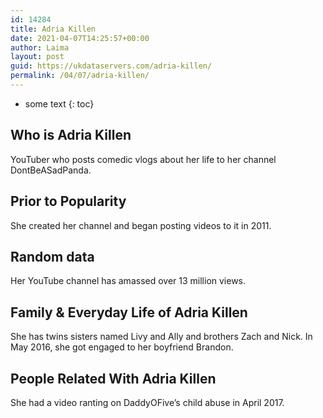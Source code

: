 ```yaml
---
id: 14284
title: Adria Killen
date: 2021-04-07T14:25:57+00:00
author: Laima
layout: post
guid: https://ukdataservers.com/adria-killen/
permalink: /04/07/adria-killen/
---
```


* some text
{: toc}


## Who is Adria Killen
                  
                  
                  
YouTuber who posts comedic vlogs about her life to her channel DontBeASadPanda.
                  
              
            
              
            
                
                
                
## Prior to Popularity
                  
                  
                  
She created her channel and began posting videos to it in 2011.
                  
              
            
              
            
                
                
                
## Random data
                  
                  
                  
Her YouTube channel has amassed over 13 million views.
                  
              
            
              
            
                
                
                
## Family & Everyday Life of Adria Killen
                  
                  
                  
She has twins sisters named Livy and Ally and brothers Zach and Nick. In May 2016, she got engaged to her boyfriend Brandon.
                  
              
            
              
            
                
                
                
## People Related With Adria Killen
                  
                  
                  
She had a video ranting on DaddyOFive&#8217;s child abuse in April 2017.
                  
              
            
              
            
                
              
            
              
              
            
            
              
            
          
          
          